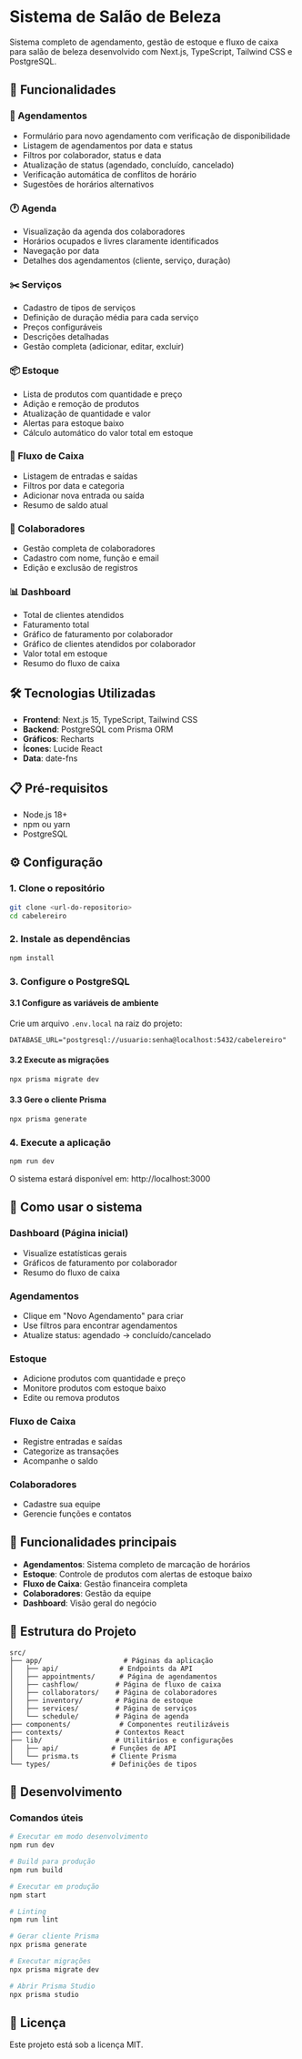 # Sistema de Salão de Beleza

Sistema completo de agendamento, gestão de estoque e fluxo de caixa para salão de beleza desenvolvido com Next.js, TypeScript, Tailwind CSS e PostgreSQL.

## 🚀 Funcionalidades

### 📅 Agendamentos
- Formulário para novo agendamento com verificação de disponibilidade
- Listagem de agendamentos por data e status
- Filtros por colaborador, status e data
- Atualização de status (agendado, concluído, cancelado)
- Verificação automática de conflitos de horário
- Sugestões de horários alternativos

### 🕐 Agenda
- Visualização da agenda dos colaboradores
- Horários ocupados e livres claramente identificados
- Navegação por data
- Detalhes dos agendamentos (cliente, serviço, duração)

### ✂️ Serviços
- Cadastro de tipos de serviços
- Definição de duração média para cada serviço
- Preços configuráveis
- Descrições detalhadas
- Gestão completa (adicionar, editar, excluir)

### 📦 Estoque
- Lista de produtos com quantidade e preço
- Adição e remoção de produtos
- Atualização de quantidade e valor
- Alertas para estoque baixo
- Cálculo automático do valor total em estoque

### 💸 Fluxo de Caixa
- Listagem de entradas e saídas
- Filtros por data e categoria
- Adicionar nova entrada ou saída
- Resumo de saldo atual

### 👥 Colaboradores
- Gestão completa de colaboradores
- Cadastro com nome, função e email
- Edição e exclusão de registros

### 📊 Dashboard
- Total de clientes atendidos
- Faturamento total
- Gráfico de faturamento por colaborador
- Gráfico de clientes atendidos por colaborador
- Valor total em estoque
- Resumo do fluxo de caixa

## 🛠️ Tecnologias Utilizadas

- **Frontend**: Next.js 15, TypeScript, Tailwind CSS
- **Backend**: PostgreSQL com Prisma ORM
- **Gráficos**: Recharts
- **Ícones**: Lucide React
- **Data**: date-fns

## 📋 Pré-requisitos

- Node.js 18+ 
- npm ou yarn
- PostgreSQL

## ⚙️ Configuração

### 1. Clone o repositório
```bash
git clone <url-do-repositorio>
cd cabelereiro
```

### 2. Instale as dependências
```bash
npm install
```

### 3. Configure o PostgreSQL

#### 3.1 Configure as variáveis de ambiente
Crie um arquivo `.env.local` na raiz do projeto:

```env
DATABASE_URL="postgresql://usuario:senha@localhost:5432/cabelereiro"
```

#### 3.2 Execute as migrações
```bash
npx prisma migrate dev
```

#### 3.3 Gere o cliente Prisma
```bash
npx prisma generate
```

### 4. Execute a aplicação

```bash
npm run dev
```

O sistema estará disponível em: http://localhost:3000

## 📱 Como usar o sistema

### Dashboard (Página inicial)
- Visualize estatísticas gerais
- Gráficos de faturamento por colaborador
- Resumo do fluxo de caixa

### Agendamentos
- Clique em "Novo Agendamento" para criar
- Use filtros para encontrar agendamentos
- Atualize status: agendado → concluído/cancelado

### Estoque
- Adicione produtos com quantidade e preço
- Monitore produtos com estoque baixo
- Edite ou remova produtos

### Fluxo de Caixa
- Registre entradas e saídas
- Categorize as transações
- Acompanhe o saldo

### Colaboradores
- Cadastre sua equipe
- Gerencie funções e contatos

## 🎯 Funcionalidades principais

- **Agendamentos**: Sistema completo de marcação de horários
- **Estoque**: Controle de produtos com alertas de estoque baixo
- **Fluxo de Caixa**: Gestão financeira completa
- **Colaboradores**: Gestão da equipe
- **Dashboard**: Visão geral do negócio

## 📁 Estrutura do Projeto

```
src/
├── app/                    # Páginas da aplicação
│   ├── api/               # Endpoints da API
│   ├── appointments/      # Página de agendamentos
│   ├── cashflow/         # Página de fluxo de caixa
│   ├── collaborators/    # Página de colaboradores
│   ├── inventory/        # Página de estoque
│   ├── services/         # Página de serviços
│   └── schedule/         # Página de agenda
├── components/            # Componentes reutilizáveis
├── contexts/             # Contextos React
├── lib/                  # Utilitários e configurações
│   ├── api/             # Funções de API
│   └── prisma.ts        # Cliente Prisma
└── types/               # Definições de tipos
```

## 🔧 Desenvolvimento

### Comandos úteis

```bash
# Executar em modo desenvolvimento
npm run dev

# Build para produção
npm run build

# Executar em produção
npm start

# Linting
npm run lint

# Gerar cliente Prisma
npx prisma generate

# Executar migrações
npx prisma migrate dev

# Abrir Prisma Studio
npx prisma studio
```

## 📄 Licença

Este projeto está sob a licença MIT.
